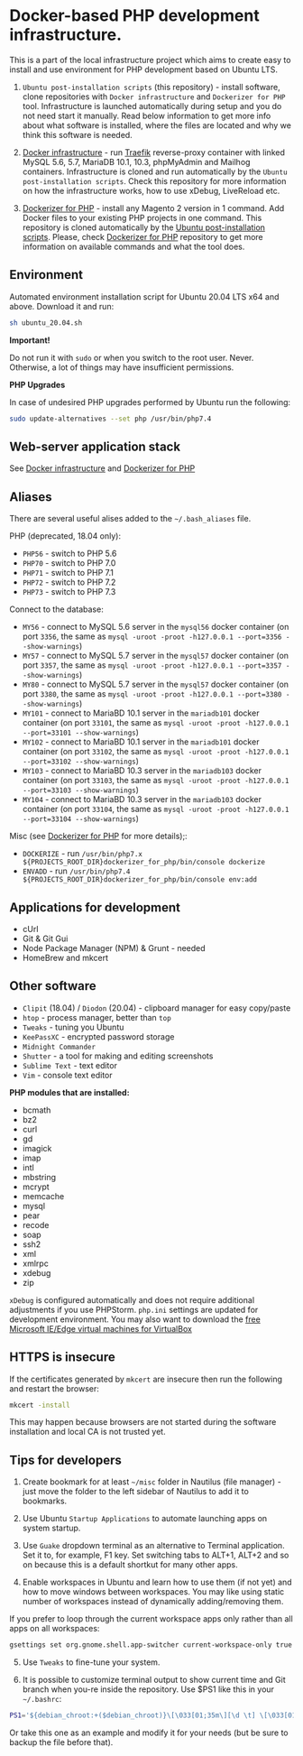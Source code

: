 # Docker-based PHP development infrastructure. #

This is a part of the local infrastructure project which aims to create easy to install and use environment for PHP
development based on Ubuntu LTS.

1. `Ubuntu post-installation scripts` (this repository) - install software,
   clone repositories with `Docker infrastructure` and `Dockerizer for PHP` tool. Infrastructure is launched automatically
   during setup and you do not need start it manually. Read below information to get more info about what software is installed,
   where the files are located and why we think this software is needed.

2. [Docker infrastructure](https://github.com/Vitalii-Luka/docker_infrastructure) - run [Traefik](https://traefik.io/)
   reverse-proxy container with linked MySQL 5.6, 5.7, MariaDB 10.1, 10.3, phpMyAdmin and Mailhog containers.
   Infrastructure is cloned and run automatically by the `Ubuntu post-installation scripts`.
   Check this repository for more information on how the infrastructure works, how to use xDebug, LiveReload etc.

3. [Dockerizer for PHP](https://github.com/Vitalii-Luka/dockerizer_for_php) - install any Magento 2 version in 1
   command. Add Docker files to your existing PHP projects in one command. This repository is cloned automatically
   by the [Ubuntu post-installation scripts](https://github.com/Vitalii-Luka/ubuntu_post_install_script). Please, check
   [Dockerizer for PHP](https://github.com/Vitalii-Luka/dockerizer_for_php) repository to get more information on available
   commands and what the tool does.


## Environment ##

Automated environment installation script for Ubuntu 20.04 LTS x64 and above. Download it and run:

```bash
sh ubuntu_20.04.sh
```

**Important!**

Do not run it with `sudo` or when you switch to the root user. Never. Otherwise, a lot of things may have
insufficient permissions.

**PHP Upgrades**

In case of undesired PHP upgrades performed by Ubuntu run the following:

```bash
sudo update-alternatives --set php /usr/bin/php7.4
```



## Web-server application stack ##

See [Docker infrastructure](https://github.com/Vitalii-Luka/docker_infrastructure) and
[Dockerizer for PHP](https://github.com/Vitalii-Luka/dockerizer_for_php)


## Aliases ##

There are several useful alises added to the `~/.bash_aliases` file.

PHP (deprecated, 18.04 only):
- `PHP56` - switch to PHP 5.6
- `PHP70` - switch to PHP 7.0
- `PHP71` - switch to PHP 7.1
- `PHP72` - switch to PHP 7.2
- `PHP73` - switch to PHP 7.3

Connect to the database:
- `MY56` - connect to MySQL 5.6 server in the `mysql56` docker container (on port `3356`, the same as `mysql -uroot -proot -h127.0.0.1 --port=3356 --show-warnings`)
- `MY57` - connect to MySQL 5.7 server in the `mysql57` docker container (on port `3357`, the same as `mysql -uroot -proot -h127.0.0.1 --port=3357 --show-warnings`)
- `MY80` - connect to MySQL 5.7 server in the `mysql57` docker container (on port `3380`, the same as `mysql -uroot -proot -h127.0.0.1 --port=3380 --show-warnings`)
- `MY101` - connect to MariaBD 10.1 server in the `mariadb101` docker container (on port `33101`, the same as `mysql -uroot -proot -h127.0.0.1 --port=33101 --show-warnings`)
- `MY102` - connect to MariaBD 10.1 server in the `mariadb101` docker container (on port `33102`, the same as `mysql -uroot -proot -h127.0.0.1 --port=33102 --show-warnings`)
- `MY103` - connect to MariaBD 10.3 server in the `mariadb103` docker container (on port `33103`, the same as `mysql -uroot -proot -h127.0.0.1 --port=33103 --show-warnings`)
- `MY104` - connect to MariaBD 10.3 server in the `mariadb103` docker container (on port `33104`, the same as `mysql -uroot -proot -h127.0.0.1 --port=33104 --show-warnings`)

Misc (see [Dockerizer for PHP](https://github.com/Vitalii-Luka/dockerizer_for_php) for more details);:
- `DOCKERIZE` - run `/usr/bin/php7.x ${PROJECTS_ROOT_DIR}dockerizer_for_php/bin/console dockerize `
- `ENVADD` - run `/usr/bin/php7.4 ${PROJECTS_ROOT_DIR}dockerizer_for_php/bin/console env:add `

## Applications for development ##
- cUrl
- Git &amp; Git Gui
- Node Package Manager (NPM) &amp; Grunt - needed
- HomeBrew and mkcert

## Other software ##
- `Clipit` (18.04) / `Diodon` (20.04) - clipboard manager for easy copy/paste
- `htop` - process manager, better than `top`
- `Tweaks` - tuning you Ubuntu
- `KeePassXC` - encrypted password storage
- `Midnight Commander`
- `Shutter` - a tool for making and editing screenshots
- `Sublime Text` - text editor
- `Vim` - console text editor

**PHP modules that are installed:**
- bcmath
- bz2
- curl
- gd
- imagick
- imap
- intl
- mbstring
- mcrypt
- memcache
- mysql
- pear
- recode
- soap
- ssh2
- xml
- xmlrpc
- xdebug
- zip

`xDebug` is configured automatically and does not require additional adjustments if you use PHPStorm. `php.ini` settings are updated for development environment.
You may also want to download the [free Microsoft IE/Edge virtual machines for VirtualBox](https://developer.microsoft.com/en-us/microsoft-edge/tools/vms/)


## HTTPS is insecure ##

If the certificates generated by `mkcert` are insecure then run the following and restart the browser:

```bash
mkcert -install
```

This may happen because browsers are not started during the software installation and local CA is not trusted yet.


## Tips for developers ##

1) Create bookmark for at least `~/misc` folder in Nautilus (file manager) - just move the folder to the left sidebar of Nautilus to add it to bookmarks.

2) Use Ubuntu `Startup Applications` to automate launching apps on system startup.

3) Use `Guake` dropdown terminal as an alternative to Terminal application. Set it to, for example, F1 key. Set switching tabs to ALT+1, ALT+2 and so on because this is a default shortkut for many other apps.

4) Enable workspaces in Ubuntu and learn how to use them (if not yet) and how to move windows between workspaces. You may like using static number of workspaces instead of dynamically adding/removing them.

If you prefer to loop through the current workspace apps only rather than all apps on all workspaces:

```bash
gsettings set org.gnome.shell.app-switcher current-workspace-only true
```

5) Use `Tweaks` to fine-tune your system.

6) It is possible to customize terminal output to show current time and Git branch when you-re inside the repository. Use $PS1 like this in your `~/.bashrc`:

```bash
PS1='${debian_chroot:+($debian_chroot)}\[\033[01;35m\][\d \t] \[\033[01;33m\]\w\[\033[01;31m\]\[\033[01;34m\]$(__git_ps1)\[\033[01;31m\] > \[\033[01;32m\]'
```

Or take this one as an example and modify it for your needs (but be sure to backup the file before that).




